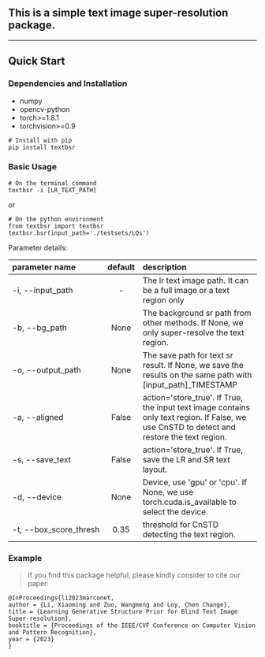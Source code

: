 ## This is a simple text image super-resolution package.

---

## Quick Start
### Dependencies and Installation
- numpy
- opencv-python
- torch>=1.8.1
- torchvision>=0.9

``` 
# Install with pip
pip install textbsr
```


### Basic Usage

```
# On the terminal command
textbsr -i [LR_TEXT_PATH]
```
or
```
# On the python environment
from textbsr import textbsr
textbsr.bsr(input_path='./testsets/LQs')
```

Parameter details:

| parameter name | default | description  |
| :-----  | :-----:  | :-----  |
| <span style="white-space:nowrap">-i, --input_path </span>| - | The lr text image path. It can be a full image or a text region only |
| <span style="white-space:nowrap">-b, --bg_path</span> | None | The background sr path from other methods. If None, we only super-resolve the text region.|
| <span style="white-space:nowrap">-o, --output_path</span> | None | The save path for text sr result. If None, we save the results on the same path with [input_path]_TIMESTAMP|
| <span style="white-space:nowrap">-a, --aligned </span>| False | action='store_true'. If True, the input text image contains only text region. If False, we use CnSTD to detect and restore the text region.|
| <span style="white-space:nowrap">-s, --save_text </span>| False | action='store_true'. If True, save the LR and SR text layout.|
| <span style="white-space:nowrap">-d, --device</span> | None | Device, use 'gpu' or 'cpu'. If None, we use torch.cuda.is_available to select the device. |
| <span style="white-space:nowrap">-t, --box_score_thresh </span>  |0.35|threshold for CnSTD detecting the text region.|

### Example


> If you find this package helpful, please kindly consider to cite our paper:
```
@InProceedings{li2023marconet,
author = {Li, Xiaoming and Zuo, Wangmeng and Loy, Chen Change},
title = {Learning Generative Structure Prior for Blind Text Image Super-resolution},
booktitle = {Proceedings of the IEEE/CVF Conference on Computer Vision and Pattern Recognition},
year = {2023}
}
```
